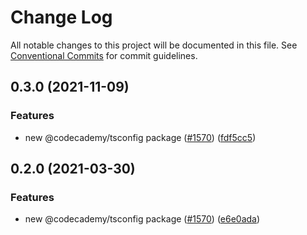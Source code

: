 # Change Log

All notable changes to this project will be documented in this file.
See [Conventional Commits](https://conventionalcommits.org) for commit guidelines.

## 0.3.0 (2021-11-09)


### Features

* new @codecademy/tsconfig package ([#1570](https://github.com/Codecademy/client-modules/issues/1570)) ([fdf5cc5](https://github.com/Codecademy/client-modules/commit/fdf5cc5c4e21585dd42c57819d62a8c60693f350))



## 0.2.0 (2021-03-30)


### Features

* new @codecademy/tsconfig package ([#1570](https://github.com/Codecademy/client-modules/issues/1570)) ([e6e0ada](https://github.com/Codecademy/client-modules/commit/e6e0adab28050efe5a98107c83ec8bd35e6ea249))
